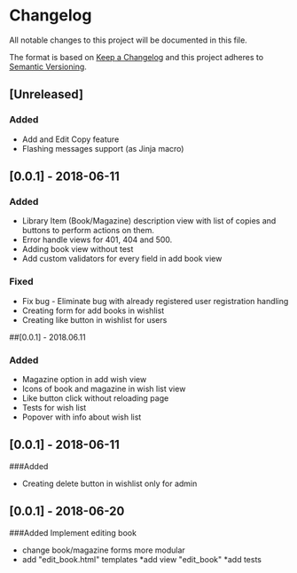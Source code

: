 # Changelog
All notable changes to this project will be documented in this file.

The format is based on [Keep a Changelog](http://keepachangelog.com/en/1.0.0/)
and this project adheres to [Semantic Versioning](http://semver.org/spec/v2.0.0.html).

## [Unreleased]
### Added
- Add and Edit Copy feature
- Flashing messages support (as Jinja macro)

## [0.0.1] - 2018-06-11
### Added
- Library Item (Book/Magazine) description view with list of copies and buttons to perform actions on them.
- Error handle views for 401, 404 and 500. 
- Adding book view without test
- Add custom validators for every field in add book view
### Fixed
- Fix bug - Eliminate bug with already registered user registration handling
- Creating form for add books in wishlist
- Creating like button in wishlist for users

##[0.0.1] - 2018.06.11
### Added
- Magazine option in add wish view
- Icons of book and magazine in wish list view
- Like button click without reloading page
- Tests for wish list
- Popover with info about wish list

## [0.0.1] - 2018-06-11
###Added
- Creating delete button in wishlist only for admin


## [0.0.1] - 2018-06-20
###Added
Implement editing book
* change book/magazine forms more modular
* add  "edit_book.html" templates
*add view "edit_book"
*add tests